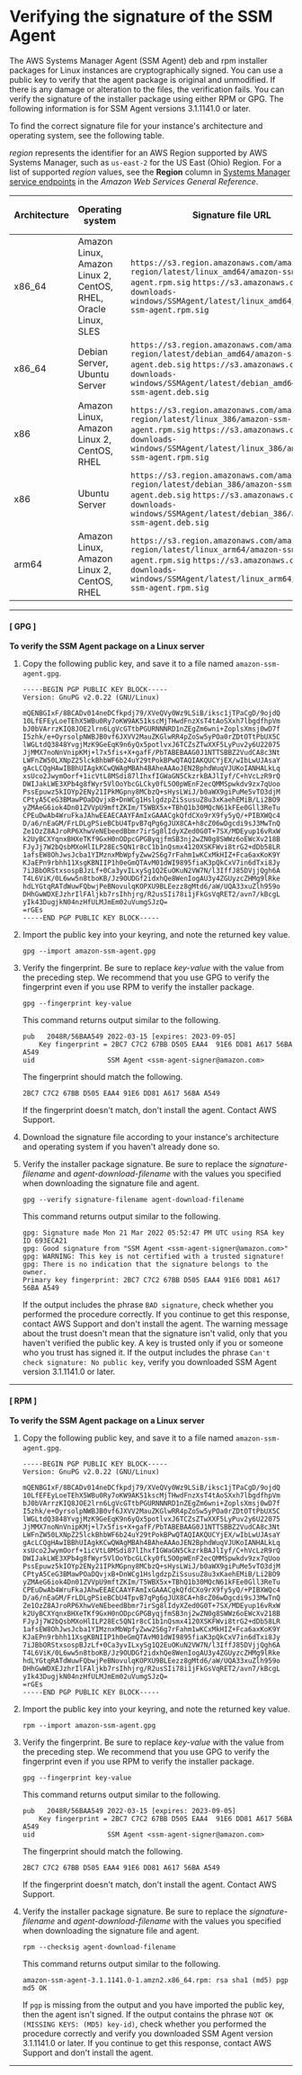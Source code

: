 # Verifying the signature of the SSM Agent<a name="verify-agent-signature"></a>

The AWS Systems Manager Agent \(SSM Agent\) deb and rpm installer packages for Linux instances are cryptographically signed\. You can use a public key to verify that the agent package is original and unmodified\. If there is any damage or alteration to the files, the verification fails\. You can verify the signature of the installer package using either RPM or GPG\. The following information is for SSM Agent versions 3\.1\.1141\.0 or later\.

To find the correct signature file for your instance's architecture and operating system, see the following table\.

*region* represents the identifier for an AWS Region supported by AWS Systems Manager, such as `us-east-2` for the US East \(Ohio\) Region\. For a list of supported *region* values, see the **Region** column in [Systems Manager service endpoints](https://docs.aws.amazon.com/general/latest/gr/ssm.html#ssm_region) in the *Amazon Web Services General Reference*\.


| Architecture | Operating system | Signature file URL | Agent download file name | 
| --- | --- | --- | --- | 
| x86\_64 |  Amazon Linux, Amazon Linux 2, CentOS, RHEL, Oracle Linux, SLES  |  `https://s3.region.amazonaws.com/amazon-ssm-region/latest/linux_amd64/amazon-ssm-agent.rpm.sig` `https://s3.amazonaws.com/ec2-downloads-windows/SSMAgent/latest/linux_amd64/amazon-ssm-agent.rpm.sig`  |  `amazon-ssm-agent.rpm`  | 
| x86\_64 |  Debian Server, Ubuntu Server  |  `https://s3.region.amazonaws.com/amazon-ssm-region/latest/debian_amd64/amazon-ssm-agent.deb.sig` `https://s3.amazonaws.com/ec2-downloads-windows/SSMAgent/latest/debian_amd64/amazon-ssm-agent.deb.sig`  | amazon\-ssm\-agent\.deb | 
| x86 |  Amazon Linux, Amazon Linux 2, CentOS, RHEL  |  `https://s3.region.amazonaws.com/amazon-ssm-region/latest/linux_386/amazon-ssm-agent.rpm.sig` `https://s3.amazonaws.com/ec2-downloads-windows/SSMAgent/latest/linux_386/amazon-ssm-agent.rpm.sig`  |  `amazon-ssm-agent.rpm`  | 
| x86 |  Ubuntu Server  |  `https://s3.region.amazonaws.com/amazon-ssm-region/latest/debian_386/amazon-ssm-agent.deb.sig` `https://s3.amazonaws.com/ec2-downloads-windows/SSMAgent/latest/debian_386/amazon-ssm-agent.deb.sig`  |  `amazon-ssm-agent.deb`  | 
| arm64 |  Amazon Linux, Amazon Linux 2, CentOS, RHEL  |  `https://s3.region.amazonaws.com/amazon-ssm-region/latest/linux_arm64/amazon-ssm-agent.rpm.sig` `https://s3.amazonaws.com/ec2-downloads-windows/SSMAgent/latest/linux_arm64/amazon-ssm-agent.rpm.sig`  | amazon\-ssm\-agent\.rpm | 

------
#### [ GPG ]

**To verify the SSM Agent package on a Linux server**

1. Copy the following public key, and save it to a file named `amazon-ssm-agent.gpg`\.

   ```
   -----BEGIN PGP PUBLIC KEY BLOCK-----
   Version: GnuPG v2.0.22 (GNU/Linux)
   
   mQENBGIxF/8BCADv014neDCfkpdj79/XVeQVy0Wz9LSiB/iksc1jTPaCgD/9ojdQ
   10LfEFEyLoeTEhX5WBu0Ry7oKW9AK51kscMjTHwdFnzXsT4tAoSXxh7lbgdfhpVm
   bJ0bVArrzKIQ8JOE2lrn6LgVcGTtbPGURNNNRD1nZEgZm6wni+ZoplsXmsj0wD7f
   I5zhk/e+OyrsolpNWBJB0vf6JXVV2MauZKGlwRR4pZoSw5yPOa0rZDtOTtPbUX5C
   lWGLtdQ3848YvgjMzK9GeEqK9n6yQx5potlvxJ6TCZsZTwXXF5LyPuv2y6U22075
   JjMMX7noNnVnipKMj+l7x5fis+X+gafF/PbTABEBAAG0J1NTTSBBZ2VudCA8c3Nt
   LWFnZW50LXNpZ25lckBhbWF6b24uY29tPokBPwQTAQIAKQUCYjEX/wIbLwUJAsaY
   gAcLCQgHAwIBBhUIAgkKCwQWAgMBAh4BAheAAAoJEN2BphdWuqVJUKoIANHALkLq
   xsUco2JwymOorf+1icVtL8MSdi87lIhxfIGWaGN5CkzrkBAJlIyf/C+hVcLzR9rQ
   DWIJakLWE3XPb4g8fWyr5VlOoYbcGLCky0fL5O0pWEnF2ecQMMSpwkdv9zx7qUoo
   PssEpuwz5kIOYp2ENy21IPkMGpny8MCbzQ+sHysLWiJ/b0aWX9giPuMe5vTO3djM
   CPtyA5CeG3BMawPOaDQvjxB+DnWCg1HslgdzpZiSsusuZ8u3xKaehEMiB/Li2BO9
   yZMAeG6iok4Dn01ZVVpU9mftZKIm/T5WBX5x+TBhQ1b30MQcN61kFEe0Gll3ReTu
   CPEuDwAb4WruFkaJAhwEEAECAAYFAmIxGAAACgkQfdCXo9rX9fy5yQ/+PIBXWQc4
   D/a6/nEaGM/FrLDLgPSieBCbU4TpvB7qPg6gJUX8CA+h8cZ06wDgcdi9sJ3MwTnQ
   Ze1OzZ8AJroRP6XhwVeNEbeedBbmr7irSg8lIdyXZed0G0T+7SX/MDEyup16vRxW
   k2UyBCXYqnxBHXeTKf9GxH0nODpcGPGByqjfmSB3nj2wZN0g8SWWz6oEWcXv218B
   FJyJj7W2bQsbMXoHlILP28Ec5QN1r8cC1b1nQsmx4120XSKFWvi8trG2+dDb58LR
   1afsEW8OhJwsJcba1YIMznxMbWpfyZww2S6g7rFahm1wKCxMkHIZ+Fca6axKoK9Y
   KJaEPn9rbhh11XsgKBNIIP1h0eGmQTAvM01dWI9895fiaK3pQkCxV7in6dTxi8Jy
   7iJBbORStxsospBJzLf+0Ca3yvILxySg1Q2EuOKuN2VW7N/l3IffJ85DVjjQgh6A
   T4L6ViK/0L6ww5n8tboKB/Jz9OUDGf2idxhQe8WenIogAU3y4ZGUyzcZHMg9lRke
   hdLYGtqRATdWuwFQbwjPeBNovulqKOPXU9BLEezz8gMtd6/aW/UQA33xuZlh959o
   DHhGwWDXEJzhrIlFAljkb7rsIhhjrg/R2usSIi78i1jFkGsVqRET2/avn7/kBcgL
   yIk43DugjkN04nzHfULMJmEm02uVumgSJzQ=
   =rGEs
   -----END PGP PUBLIC KEY BLOCK-----
   ```

1. Import the public key into your keyring, and note the returned key value\.

   ```
   gpg --import amazon-ssm-agent.gpg
   ```

1. Verify the fingerprint\. Be sure to replace *key\-value* with the value from the preceding step\. We recommend that you use GPG to verify the fingerprint even if you use RPM to verify the installer package\.

   ```
   gpg --fingerprint key-value
   ```

   This command returns output similar to the following\.

   ```
   pub   2048R/56BAA549 2022-03-15 [expires: 2023-09-05]
       Key fingerprint = 2BC7 C7C2 67BB D505 EAA4  91E6 DD81 A617 56BA A549
   uid                  SSM Agent <ssm-agent-signer@amazon.com>
   ```

   The fingerprint should match the following\.

   `2BC7 C7C2 67BB D505 EAA4 91E6 DD81 A617 56BA A549 `

   If the fingerprint doesn't match, don't install the agent\. Contact AWS Support\.

1. Download the signature file according to your instance's architecture and operating system if you haven't already done so\.

1. Verify the installer package signature\. Be sure to replace the *signature\-filename* and *agent\-download\-filename* with the values you specified when downloading the signature file and agent\.

   ```
   gpg --verify signature-filename agent-download-filename
   ```

   This command returns output similar to the following\.

   ```
   gpg: Signature made Mon 21 Mar 2022 05:52:47 PM UTC using RSA key ID 693ECA21
   gpg: Good signature from "SSM Agent <ssm-agent-signer@amazon.com>"
   gpg: WARNING: This key is not certified with a trusted signature!
   gpg: There is no indication that the signature belongs to the owner.
   Primary key fingerprint: 2BC7 C7C2 67BB D505 EAA4 91E6 DD81 A617 56BA A549
   ```

   If the output includes the phrase `BAD signature`, check whether you performed the procedure correctly\. If you continue to get this response, contact AWS Support and don't install the agent\. The warning message about the trust doesn't mean that the signature isn't valid, only that you haven't verified the public key\. A key is trusted only if you or someone who you trust has signed it\. If the output includes the phrase `Can't check signature: No public key`, verify you downloaded SSM Agent version 3\.1\.1141\.0 or later\.

------
#### [ RPM ]

**To verify the SSM Agent package on a Linux server**

1. Copy the following public key, and save it to a file named `amazon-ssm-agent.gpg`\.

   ```
   -----BEGIN PGP PUBLIC KEY BLOCK-----
   Version: GnuPG v2.0.22 (GNU/Linux)
   
   mQENBGIxF/8BCADv014neDCfkpdj79/XVeQVy0Wz9LSiB/iksc1jTPaCgD/9ojdQ
   10LfEFEyLoeTEhX5WBu0Ry7oKW9AK51kscMjTHwdFnzXsT4tAoSXxh7lbgdfhpVm
   bJ0bVArrzKIQ8JOE2lrn6LgVcGTtbPGURNNNRD1nZEgZm6wni+ZoplsXmsj0wD7f
   I5zhk/e+OyrsolpNWBJB0vf6JXVV2MauZKGlwRR4pZoSw5yPOa0rZDtOTtPbUX5C
   lWGLtdQ3848YvgjMzK9GeEqK9n6yQx5potlvxJ6TCZsZTwXXF5LyPuv2y6U22075
   JjMMX7noNnVnipKMj+l7x5fis+X+gafF/PbTABEBAAG0J1NTTSBBZ2VudCA8c3Nt
   LWFnZW50LXNpZ25lckBhbWF6b24uY29tPokBPwQTAQIAKQUCYjEX/wIbLwUJAsaY
   gAcLCQgHAwIBBhUIAgkKCwQWAgMBAh4BAheAAAoJEN2BphdWuqVJUKoIANHALkLq
   xsUco2JwymOorf+1icVtL8MSdi87lIhxfIGWaGN5CkzrkBAJlIyf/C+hVcLzR9rQ
   DWIJakLWE3XPb4g8fWyr5VlOoYbcGLCky0fL5O0pWEnF2ecQMMSpwkdv9zx7qUoo
   PssEpuwz5kIOYp2ENy21IPkMGpny8MCbzQ+sHysLWiJ/b0aWX9giPuMe5vTO3djM
   CPtyA5CeG3BMawPOaDQvjxB+DnWCg1HslgdzpZiSsusuZ8u3xKaehEMiB/Li2BO9
   yZMAeG6iok4Dn01ZVVpU9mftZKIm/T5WBX5x+TBhQ1b30MQcN61kFEe0Gll3ReTu
   CPEuDwAb4WruFkaJAhwEEAECAAYFAmIxGAAACgkQfdCXo9rX9fy5yQ/+PIBXWQc4
   D/a6/nEaGM/FrLDLgPSieBCbU4TpvB7qPg6gJUX8CA+h8cZ06wDgcdi9sJ3MwTnQ
   Ze1OzZ8AJroRP6XhwVeNEbeedBbmr7irSg8lIdyXZed0G0T+7SX/MDEyup16vRxW
   k2UyBCXYqnxBHXeTKf9GxH0nODpcGPGByqjfmSB3nj2wZN0g8SWWz6oEWcXv218B
   FJyJj7W2bQsbMXoHlILP28Ec5QN1r8cC1b1nQsmx4120XSKFWvi8trG2+dDb58LR
   1afsEW8OhJwsJcba1YIMznxMbWpfyZww2S6g7rFahm1wKCxMkHIZ+Fca6axKoK9Y
   KJaEPn9rbhh11XsgKBNIIP1h0eGmQTAvM01dWI9895fiaK3pQkCxV7in6dTxi8Jy
   7iJBbORStxsospBJzLf+0Ca3yvILxySg1Q2EuOKuN2VW7N/l3IffJ85DVjjQgh6A
   T4L6ViK/0L6ww5n8tboKB/Jz9OUDGf2idxhQe8WenIogAU3y4ZGUyzcZHMg9lRke
   hdLYGtqRATdWuwFQbwjPeBNovulqKOPXU9BLEezz8gMtd6/aW/UQA33xuZlh959o
   DHhGwWDXEJzhrIlFAljkb7rsIhhjrg/R2usSIi78i1jFkGsVqRET2/avn7/kBcgL
   yIk43DugjkN04nzHfULMJmEm02uVumgSJzQ=
   =rGEs
   -----END PGP PUBLIC KEY BLOCK-----
   ```

1. Import the public key into your keyring, and note the returned key value\.

   ```
   rpm --import amazon-ssm-agent.gpg
   ```

1. Verify the fingerprint\. Be sure to replace *key\-value* with the value from the preceding step\. We recommend that you use GPG to verify the fingerprint even if you use RPM to verify the installer package\.

   ```
   gpg --fingerprint key-value
   ```

   This command returns output similar to the following\.

   ```
   pub   2048R/56BAA549 2022-03-15 [expires: 2023-09-05]
       Key fingerprint = 2BC7 C7C2 67BB D505 EAA4  91E6 DD81 A617 56BA A549
   uid                  SSM Agent <ssm-agent-signer@amazon.com>
   ```

   The fingerprint should match the following\.

   `2BC7 C7C2 67BB D505 EAA4 91E6 DD81 A617 56BA A549 `

   If the fingerprint doesn't match, don't install the agent\. Contact AWS Support\.

1. Verify the installer package signature\. Be sure to replace the *signature\-filename* and *agent\-download\-filename* with the values you specified when downloading the signature file and agent\.

   ```
   rpm --checksig agent-download-filename
   ```

   This command returns output similar to the following\.

   ```
   amazon-ssm-agent-3.1.1141.0-1.amzn2.x86_64.rpm: rsa sha1 (md5) pgp md5 OK
   ```

   If `pgp` is missing from the output and you have imported the public key, then the agent isn't signed\. If the output contains the phrase `NOT OK (MISSING KEYS: (MD5) key-id)`, check whether you performed the procedure correctly and verify you downloaded SSM Agent version 3\.1\.1141\.0 or later\. If you continue to get this response, contact AWS Support and don't install the agent\.

------